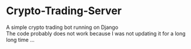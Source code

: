 # Crypto-Trading-Server

A simple crypto trading bot running on Django <br>
The code probably does not work because I was not updating it for a long long time ...
